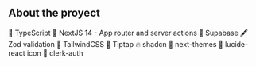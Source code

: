 ## About the proyect

🎯 TypeScript
💫 NextJS 14 - App router and server actions
🤗 Supabase
🖋 Zod validation
🎯 TailwindCSS
💒 Tiptap
🔥 shadcn
💌 next-themes
🐠 lucide-react icon
🐧 clerk-auth